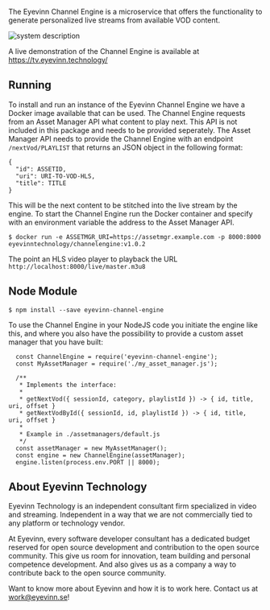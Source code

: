 The Eyevinn Channel Engine is a microservice that offers the functionality to generate personalized live streams from available VOD content.

![system description](https://github.com/Eyevinn/channel-engine/blob/master/docs/system-description.png)

A live demonstration of the Channel Engine is available at https://tv.eyevinn.technology/

## Running

To install and run an instance of the Eyevinn Channel Engine we have a Docker image available that can be used. The Channel Engine requests from an Asset Manager API what content to play next. This API is not included in this package and needs to be provided seperately. The Asset Manager API needs to provide the Channel Engine with an endpoint `/nextVod/PLAYLIST` that returns an JSON object in the following format:

```
{
  "id": ASSETID,
  "uri": URI-TO-VOD-HLS,
  "title": TITLE
}
```

This will be the next content to be stitched into the live stream by the engine. To start the Channel Engine run the Docker container and specify with an environment variable the address to the Asset Manager API.

```
$ docker run -e ASSETMGR_URI=https://assetmgr.example.com -p 8000:8000 eyevinntechnology/channelengine:v1.0.2
```

The point an HLS video player to playback the URL `http://localhost:8000/live/master.m3u8`

## Node Module

```
$ npm install --save eyevinn-channel-engine
```

To use the Channel Engine in your NodeJS code you initiate the engine like this, and where you also
have the possibility to provide a custom asset manager that you have built:

```
  const ChannelEngine = require('eyevinn-channel-engine');
  const MyAssetManager = require('./my_asset_manager.js');

  /**
   * Implements the interface:
   *
   * getNextVod({ sessionId, category, playlistId }) -> { id, title, uri, offset }
   * getNextVodById({ sessionId, id, playlistId }) -> { id, title, uri, offset }
   *
   * Example in ./assetmanagers/default.js
   */
  const assetManager = new MyAssetManager();
  const engine = new ChannelEngine(assetManager);
  engine.listen(process.env.PORT || 8000);
```

## About Eyevinn Technology

Eyevinn Technology is an independent consultant firm specialized in video and streaming. Independent in a way that we are not commercially tied to any platform or technology vendor.

At Eyevinn, every software developer consultant has a dedicated budget reserved for open source development and contribution to the open source community. This give us room for innovation, team building and personal competence development. And also gives us as a company a way to contribute back to the open source community. 

Want to know more about Eyevinn and how it is to work here. Contact us at work@eyevinn.se!
